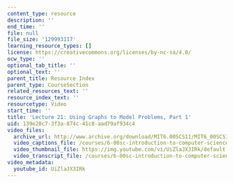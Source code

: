 ```yaml
---
content_type: resource
description: ''
end_time: ''
file: null
file_size: '129993117'
learning_resource_types: []
license: https://creativecommons.org/licenses/by-nc-sa/4.0/
ocw_type: ''
optional_tab_title: ''
optional_text: ''
parent_title: Resource Index
parent_type: CourseSection
related_resources_text: ''
resource_index_text: ''
resourcetype: Video
start_time: ''
title: 'Lecture 21: Using Graphs to Model Problems, Part 1'
uid: 139e28c7-3f3a-874c-41c8-aad79af934c4
video_files:
  archive_url: http://www.archive.org/download/MIT6.00SCS11/MIT6_00SCS11_lec21_300k.mp4
  video_captions_file: /courses/6-00sc-introduction-to-computer-science-and-programming-spring-2011/422a2bb173da5d70bcd3f3290362b00c_UiZlaJX3IRk.vtt
  video_thumbnail_file: https://img.youtube.com/vi/UiZlaJX3IRk/default.jpg
  video_transcript_file: /courses/6-00sc-introduction-to-computer-science-and-programming-spring-2011/8e743b454c8c03534ca0106424488970_UiZlaJX3IRk.pdf
video_metadata:
  youtube_id: UiZlaJX3IRk
---
```

